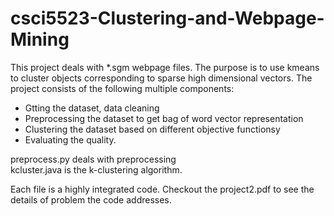 # csci5523-Clustering-and-Webpage-Mining
This project deals with *.sgm webpage files. The purpose is to use kmeans to cluster objects corresponding to sparse high dimensional vectors. The project consists of the following multiple components:

+ Gtting the dataset, data cleaning
+ Preprocessing the dataset to get bag of word vector representation
+ Clustering the dataset based on different objective functionsy
+ Evaluating the quality. 

preprocess.py deals with preprocessing  
kcluster.java is the k-clustering algorithm.

Each file is a highly integrated code. Checkout the project2.pdf to see the details of problem the code addresses.